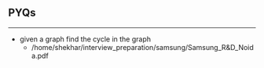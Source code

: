 ## PYQs
---
- given a graph find the cycle in the graph
	- /home/shekhar/interview_preparation/samsung/Samsung_R&D_Noida.pdf
